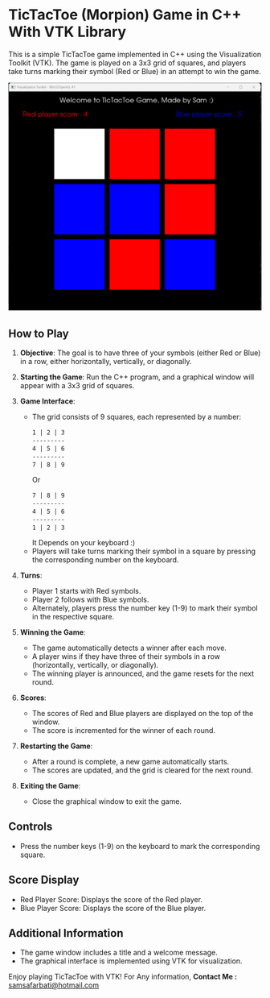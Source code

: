 # TicTacToe (Morpion) Game in C++ With VTK Library 


This is a simple TicTacToe game implemented in C++ using the Visualization Toolkit (VTK). The game is played on a 3x3 grid of squares, and players take turns marking their symbol (Red or Blue) in an attempt to win the game.

![TicTacToe Game](https://github.com/SafarbatiSami/TicTacToe-Game-C-VTK/blob/master/gameplay.png)

## How to Play

1. **Objective**: The goal is to have three of your symbols (either Red or Blue) in a row, either horizontally, vertically, or diagonally.

2. **Starting the Game**: Run the C++ program, and a graphical window will appear with a 3x3 grid of squares.

3. **Game Interface**:
   - The grid consists of 9 squares, each represented by a number:
     ```
     1 | 2 | 3
     ---------
     4 | 5 | 6
     ---------
     7 | 8 | 9
     ```
     Or 
      ```
     7 | 8 | 9
     ---------
     4 | 5 | 6
     ---------
     1 | 2 | 3
     ```
     It Depends on your keyboard :)
   - Players will take turns marking their symbol in a square by pressing the corresponding number on the keyboard.

4. **Turns**:
   - Player 1 starts with Red symbols.
   - Player 2 follows with Blue symbols.
   - Alternately, players press the number key (1-9) to mark their symbol in the respective square.

5. **Winning the Game**:
   - The game automatically detects a winner after each move.
   - A player wins if they have three of their symbols in a row (horizontally, vertically, or diagonally).
   - The winning player is announced, and the game resets for the next round.

6. **Scores**:
   - The scores of Red and Blue players are displayed on the top of the window.
   - The score is incremented for the winner of each round.

7. **Restarting the Game**:
   - After a round is complete, a new game automatically starts.
   - The scores are updated, and the grid is cleared for the next round.

8. **Exiting the Game**:
   - Close the graphical window to exit the game.

## Controls

- Press the number keys (1-9) on the keyboard to mark the corresponding square.

## Score Display

- Red Player Score: Displays the score of the Red player.
- Blue Player Score: Displays the score of the Blue player.

## Additional Information

- The game window includes a title and a welcome message.
- The graphical interface is implemented using VTK for visualization.

Enjoy playing TicTacToe with VTK! 
For Any information, **Contact Me :** samsafarbati@hotmail.com

